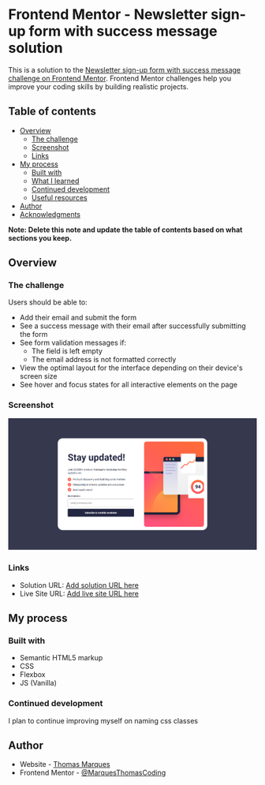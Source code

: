 # Frontend Mentor - Newsletter sign-up form with success message solution

This is a solution to the [Newsletter sign-up form with success message challenge on Frontend Mentor](https://www.frontendmentor.io/challenges/newsletter-signup-form-with-success-message-3FC1AZbNrv). Frontend Mentor challenges help you improve your coding skills by building realistic projects. 

## Table of contents

- [Overview](#overview)
  - [The challenge](#the-challenge)
  - [Screenshot](#screenshot)
  - [Links](#links)
- [My process](#my-process)
  - [Built with](#built-with)
  - [What I learned](#what-i-learned)
  - [Continued development](#continued-development)
  - [Useful resources](#useful-resources)
- [Author](#author)
- [Acknowledgments](#acknowledgments)

**Note: Delete this note and update the table of contents based on what sections you keep.**

## Overview

### The challenge

Users should be able to:

- Add their email and submit the form
- See a success message with their email after successfully submitting the form
- See form validation messages if:
  - The field is left empty
  - The email address is not formatted correctly
- View the optimal layout for the interface depending on their device's screen size
- See hover and focus states for all interactive elements on the page

### Screenshot

![](./assets/images/frontend-mentor-challenge.png)

### Links

- Solution URL: [Add solution URL here](https://github.com/MarquesThomasCoding/frontend-mentor_newsletter-sign-up)
- Live Site URL: [Add live site URL here](https://MarquesThomasCoding.github.io/frontend-mentor_newsletter-sign-up)

## My process

### Built with

- Semantic HTML5 markup
- CSS
- Flexbox
- JS (Vanilla)

### Continued development

I plan to continue improving myself on naming css classes

## Author

- Website - [Thomas Marques](https://www.thomasmarques.fr)
- Frontend Mentor - [@MarquesThomasCoding](https://www.frontendmentor.io/profile/MarquesThomasCoding)
